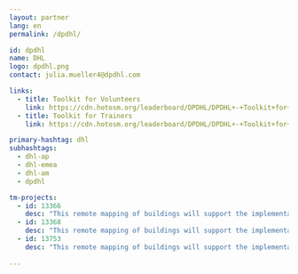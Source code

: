```yaml
---
layout: partner
lang: en
permalink: /dpdhl/

id: dpdhl
name: DHL
logo: dpdhl.png
contact: julia.mueller4@dpdhl.com

links:
  - title: Toolkit for Volunteers
    link: https://cdn.hotosm.org/leaderboard/DPDHL/DPDHL+-+Toolkit+for+Volunteers.zip
  - title: Toolkit for Trainers
    link: https://cdn.hotosm.org/leaderboard/DPDHL/DPDHL+-+Toolkit+for+Trainers.zip

primary-hashtag: dhl
subhashtags:
  - dhl-ap
  - dhl-emea
  - dhl-am
  - dpdhl

tm-projects:
  - id: 13366
    desc: "This remote mapping of buildings will support the implementation of planned activities and largely the generation of data for humanitarian activities in the identified provinces."
  - id: 13368
    desc: "This remote mapping of buildings will support the implementation of planned activities and largely the generation of data for humanitarian activities in the identified provinces."
  - id: 13753
    desc: "This remote mapping of buildings will support the implementation of planned activities and largely the generation of data for humanitarian activities in the identified provinces."
    
---
```

